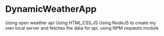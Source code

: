# DynamicWeatherApp
Using open weather api
Using HTML,CSS,JS
Using NodeJS to create my own local server  and fetches the data for api.
using NPM requests module
